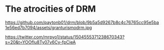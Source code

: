 # The atrocities of DRM

https://github.com/paytonb01/drm/blob/9b5a5d9267b8c4c76765cc95e5ba1e56ed7b7094/assets/granturismodrm.jpg

https://twitter.com/mrpyo1/status/1504555371238670343?s=20&t=YOOflu8Ty07v6Cy-fpCieA
